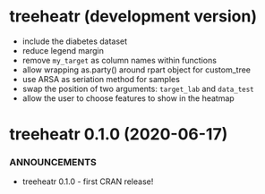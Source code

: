 # treeheatr (development version)
* include the diabetes dataset
* reduce legend margin
* remove `my_target` as column names within functions
* allow wrapping as.party() around rpart object for custom_tree
* use ARSA as seriation method for samples
* swap the position of two arguments: `target_lab` and `data_test`
* allow the user to choose features to show in the heatmap

treeheatr 0.1.0 (2020-06-17)
==============================

### ANNOUNCEMENTS
* treeheatr 0.1.0 - first CRAN release!
